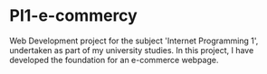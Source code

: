 # PI1-e-commercy
Web Development project for the subject 'Internet Programming 1', undertaken as part of my university studies. In this project, I have developed the foundation for an e-commerce webpage.
